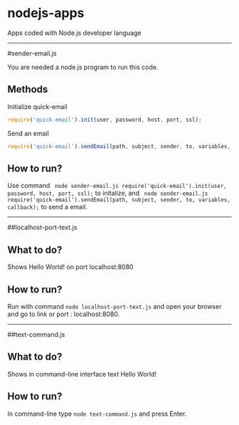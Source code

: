 # nodejs-apps
Apps coded with Node.js developer language
__________________________________________________________________________

#sender-email.js

You are needed a node.js program to run this code.

## Methods
Initialize quick-email
```javascript
require('quick-email').init(user, password, host, port, ssl);
```

Send an email
```javascript
require('quick-email').sendEmail(path, subject, sender, to, variables, callback);
```
## How to run?
Use command ``` node sender-email.js require('quick-email').init(user, password, host, port, ssl);``` to initalize, 
and ``` node sender-email.js require('quick-email').sendEmail(path, subject, sender, to, variables, callback);``` to send a email.
______________________________________________________________________________

##localhost-port-text.js

## What to do?

Shows Hello World! on port localhost:8080

## How to run?

Run with command ``` node localhost-port-text.js ``` and open your browser and go to link or port : localhost:8080.

______________________________________________________________________________

##text-command.js

## What to do?

Shows in command-line interface text Hello World!

## How to run?

In command-line type ``` node text-command.js ``` and press Enter.

